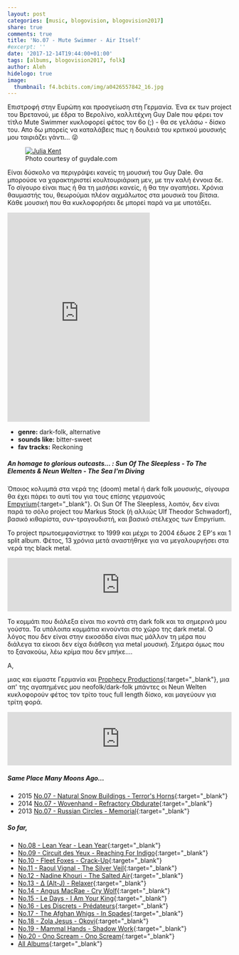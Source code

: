 ```yaml
---
layout: post
categories: [music, blogovision, blogovision2017]
share: true
comments: true
title: 'No.07 - Mute Swimmer - Air Itself'
#excerpt: ''
date: '2017-12-14T19:44:00+01:00'
tags: [albums, blogovision2017, folk]
author: Aleh
hidelogo: true
image:
  thumbnail: f4.bcbits.com/img/a0426557842_16.jpg
---
```

Επιστροφή στην Ευρώπη και προσγείωση στη Γερμανία. Ένα εκ των project του Βρετανού, με έδρα το Βερολίνο, καλλιτέχνη Guy Dale που φέρει τον τίτλο Mute Swimmer κυκλοφορεί φέτος τον 6ο (;) - θα σε γελάσω - δίσκο του. Απο δω μπορείς να καταλάβεις πως η δουλειά του κριτικού μουσικής μου ταιριάζει γάντι... :stuck_out_tongue_winking_eye:

<figure class="center">
	<a href="http://www.guydale.com/userimages/ULI%20SCHOKOLADEN%20PROMO.jpg"><img src="http://www.guydale.com/userimages/ULI%20SCHOKOLADEN%20PROMO.jpg" alt="Julia Kent" /></a>
	<figcaption>Photo courtesy of guydale.com</figcaption>
</figure>

Είναι δύσκολο να περιγράψει κανείς τη μουσική του Guy Dale. Θα μπορούσε να χαρακτηριστεί κουλτουριάρικη μεν, με την καλή έννοια δε. Το σίγουρο είναι πως ή θα τη μισήσει κανείς, ή θα την αγαπήσει. Χρόνια θαυμαστής του, θεωρούμαι πλέον αιχμάλωτος στα μουσικά του βίτσια. Κάθε μουσική που θα κυκλοφορήσει δε μπορεί παρά να με υποτάξει. 

<iframe class="invisible center" style="border: 0; width: 320px; height: 470px;" src="https://bandcamp.com/EmbeddedPlayer/album=857682605/size=large/bgcol=ffffff/linkcol=0687f5/tracklist=false/track=537991443/transparent=true/" seamless><a href="http://muteswimmer.bandcamp.com/album/air-itself">Air Itself by Mute Swimmer</a></iframe>

* **genre:** dark-folk, alternative
* **sounds like:** bitter-sweet
* **fav tracks:** Reckoning

<div class="text-divider"></div>

##### <i class="fa fa-hand-o-right"></i> An homage to glorious outcasts... : Sun Of The Sleepless - To The Elements & Neun Welten - The Sea I'm Diving
Όποιος κολυμπά στα νερά της (doom) metal ή dark folk μουσικής, σίγουρα θα έχει πάρει το αυτί του για τους επίσης γερμανούς [Empyrium](https://www.youtube.com/watch?v=YCKnJ4oePgg){:target="_blank"}. Οι Sun Of The Sleepless, λοιπόν, δεν είναι παρά το σόλο project του  Markus Stock (ή αλλιώς Ulf Theodor Schwadorf), βασικό κιθαρίστα, συν-τραγουδιστή, και βασικό στέλεχος των Empyrium.

Το project πρωτοεμφανίστηκε το 1999 και μέχρι το 2004 έδωσε 2 EP's και 1 split album. Φέτος, 13 χρόνια μετά αναστήθηκε για να μεγαλουργήσει στα νερά της black metal. 

<iframe class="invisible center" style="border: 0; width: 100%; height: 120px;" src="https://bandcamp.com/EmbeddedPlayer/album=3238123028/size=large/bgcol=ffffff/linkcol=0687f5/tracklist=false/artwork=small/track=3913758860/transparent=true/" seamless><a href="http://sun-of-the-sleepless.bandcamp.com/album/to-the-elements">To The Elements by Sun Of The Sleepless</a></iframe>
 
Το κομμάτι που διάλεξα είναι πιο κοντά στη dark folk και τα σημερινά μου γούστα. Τα υπόλοιπα κομμάτια κινούνται στο χώρο της dark metal. Ο λόγος που δεν είναι στην εικοσάδα είναι πως μάλλον τη μέρα που διάλεγα τα είκοσι δεν είχα διάθεση για metal μουσική. Σήμερα όμως που το ξανακούω, λέω κρίμα που δεν μπήκε.... 

Α,

μιας και είμαστε Γερμανία και [Prophecy Productions](http://en.prophecy.de){:target="_blank"}, μια απ' της αγαπημένες μου neofolk/dark-folk μπάντες οι Neun Welten κυκλοφορούν φέτος τον τρίτο τους full length δίσκο, και μαγεύουν για τρίτη φορά. 

<iframe class="invisible center" style="border: 0; width: 100%; height: 120px;" src="https://bandcamp.com/EmbeddedPlayer/album=3344108438/size=large/bgcol=ffffff/linkcol=0687f5/tracklist=false/artwork=small/track=1353640088/transparent=true/" seamless><a href="http://neun-welten.bandcamp.com/album/the-sea-im-diving">The Sea I&#39;m Diving by Neun Welten</a></iframe>


##### <i class="fa fa-hand-o-right"></i> Same Place Many Moons Ago...

* 2015 [No.07 - Natural Snow Buildings - Terror's Horns](/music/blogovision/blogovision2015/blogovision2015-no07){:target="_blank"}
* 2014 [No.07 - Wovenhand - Refractory Obdurate](/music/blogovision/blogovision2014/blogovision2014-no07){:target="_blank"}
* 2013 [No.07 - Russian Circles - Memorial](/music/blogovision/blogovision2013/blogovision2013-no07){:target="_blank"}

##### <i class="fa fa-hand-o-right"></i> So far,

* [No.08 - Lean Year - Lean Year](/music/blogovision/blogovision2017/no08){:target="_blank"}
* [No.09 - Circuit des Yeux - Reaching For Indigo](/music/blogovision/blogovision2017/no09){:target="_blank"}
* [No.10 - Fleet Foxes - Crack-Up](/music/blogovision/blogovision2017/no10){:target="_blank"}
* [No.11 - Raoul Vignal - The Silver Veil](/music/blogovision/blogovision2017/no11){:target="_blank"}
* [No.12 - Nadine Khouri - The Salted Air](/music/blogovision/blogovision2017/no12){:target="_blank"}
* [No.13 - ∆ (Alt-J) - Relaxer](/music/blogovision/blogovision2017/no13){:target="_blank"}
* [No.14 - Angus MacRae - Cry Wolf](/music/blogovision/blogovision2017/no14){:target="_blank"}
* [No.15 - Le Days - I Am Your King](/music/blogovision/blogovision2017/no15){:target="_blank"}
* [No.16 - Les Discrets - Prédateurs](/music/blogovision/blogovision2017/no16){:target="_blank"}
* [No.17 - The Afghan Whigs - In Spades](/music/blogovision/blogovision2017/no17){:target="_blank"}
* [No.18 - Zola Jesus - Okovi](/music/blogovision/blogovision2017/no18){:target="_blank"}
* [No.19 - Mammal Hands - Shadow Work](/music/blogovision/blogovision2017/no19){:target="_blank"}
* [No.20 - Ono Scream - Ono Scream](/music/blogovision/blogovision2017/no20){:target="_blank"}
* [All Albums](/music/albums/2017){:target="_blank"}